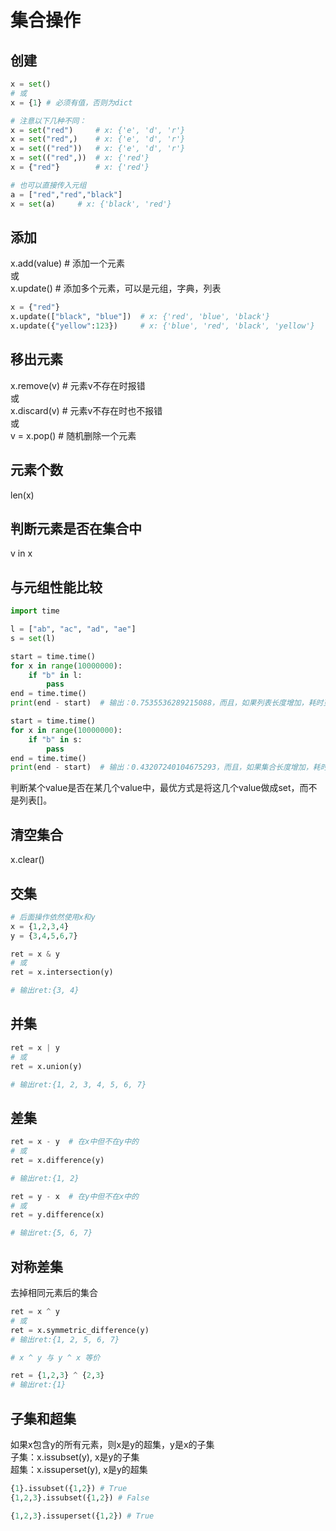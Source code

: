 # 集合操作

## 创建
```python
x = set()
# 或
x = {1} # 必须有值，否则为dict

# 注意以下几种不同：
x = set("red")     # x: {'e', 'd', 'r'}
x = set("red",)    # x: {'e', 'd', 'r'}
x = set(("red"))   # x: {'e', 'd', 'r'}
x = set(("red",))  # x: {'red'}
x = {"red"}        # x: {'red'}

# 也可以直接传入元组
a = ["red","red","black"]
x = set(a)     # x: {'black', 'red'}
```

## 添加
x.add(value) # 添加一个元素  
或  
x.update() # 添加多个元素，可以是元组，字典，列表  

```python
x = {"red"}
x.update(["black", "blue"])  # x: {'red', 'blue', 'black'}
x.update({"yellow":123})     # x: {'blue', 'red', 'black', 'yellow'}
```

## 移出元素
x.remove(v)  # 元素v不存在时报错  
或  
x.discard(v) # 元素v不存在时也不报错  
或  
v = x.pop()  # 随机删除一个元素  

## 元素个数
len(x)

## 判断元素是否在集合中
v in x

## 与元组性能比较
```python
import time

l = ["ab", "ac", "ad", "ae"]
s = set(l)

start = time.time()
for x in range(10000000):
    if "b" in l:
        pass
end = time.time()
print(end - start)  # 输出：0.7535536289215088，而且，如果列表长度增加，耗时更多

start = time.time()
for x in range(10000000):
    if "b" in s:
        pass
end = time.time()
print(end - start)  # 输出：0.43207240104675293，而且，如果集合长度增加，耗时基本不变
```
判断某个value是否在某几个value中，最优方式是将这几个value做成set，而不是列表[]。

## 清空集合
x.clear()

## 交集
```python
# 后面操作依然使用x和y
x = {1,2,3,4}
y = {3,4,5,6,7}

ret = x & y
# 或
ret = x.intersection(y)

# 输出ret:{3, 4}
```

## 并集
```python
ret = x | y
# 或
ret = x.union(y)

# 输出ret:{1, 2, 3, 4, 5, 6, 7}
```

## 差集
```python
ret = x - y  # 在x中但不在y中的
# 或
ret = x.difference(y)

# 输出ret:{1, 2}

ret = y - x  # 在y中但不在x中的
# 或
ret = y.difference(x)

# 输出ret:{5, 6, 7}
```

## 对称差集
去掉相同元素后的集合
```python
ret = x ^ y
# 或
ret = x.symmetric_difference(y)
# 输出ret:{1, 2, 5, 6, 7}

# x ^ y 与 y ^ x 等价

ret = {1,2,3} ^ {2,3}
# 输出ret:{1}
```

## 子集和超集
如果x包含y的所有元素，则x是y的超集，y是x的子集  
子集：x.issubset(y), x是y的子集  
超集：x.issuperset(y), x是y的超集
```python
{1}.issubset({1,2}) # True
{1,2,3}.issubset({1,2}) # False

{1,2,3}.issuperset({1,2}) # True
```


